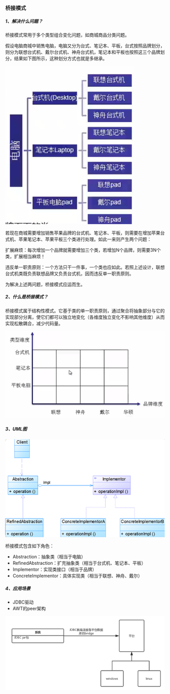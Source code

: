 ### 桥接模式

##### 1、解决什么问题？

桥接模式常用于多个类型组合变化问题，如商城商品分类问题。

假设电脑商城中销售电脑，电脑又分为台式、笔记本、平板，台式按照品牌划分，则分为联想台式机、戴尔台式机、神舟台式机，笔记本和平板也按照这三个品牌划分，结果如下图所示，这种划分方式也就是多继承。

![](/assets/桥接模式问题图.png)

若现在商城需要增加销售苹果品牌的台式机、笔记本、平板，则需要在增加苹果台式机、苹果笔记本、苹果平板三个类进行处理。如此一来则产生两个问题：

扩展麻烦：每次增加一个品牌就需要增加三个类，若增加N个品牌，则需要3N个类，扩展相当麻烦！

违反单一职责原则：一个方法只干一件事，一个类也应如此。若照上述设计，联想台式机类既负责联想品牌又负责台式机，因而违反单一职责原则。

为解决上述两问题，桥接模式应运而生。

##### 2、什么是桥接模式？

桥接模式属于结构性模式。它基于类的单一职责原则，通过聚合将抽象部分与它的实现部分分离，使它们都可以独立地变化（各维度独立变化不影响其他维度）从而实现松散耦合，减少代码量。

![](/assets/维度变化.png)

##### 3、UML图

![](/assets/桥接模式UML图.png)

桥接模式包含如下角色：

* Abstraction：抽象类（相当于电脑）
* RefinedAbstraction：扩充抽象类（相当于台式机、笔记本、平板）
* Implementor：实现类接口（相当于品牌）
* ConcreteImplementor：具体实现类（相当于联想、神舟、戴尔）

##### 4、应用场景

* JDBC驱动
* AWT的peer架构

![](/assets/JDBC桥接模式.png)




